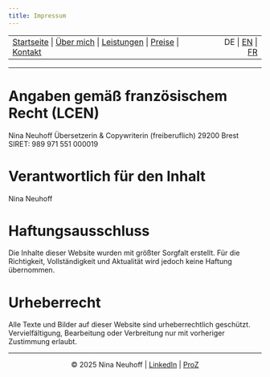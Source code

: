 ```yaml
---
title: Impressum
---
```


<!-- Header -->
<table width="100%">
<tr>
<td align="left">
<a href="index.md">Startseite</a> |
<a href="about.md">Über mich</a> |
<a href="services.md">Leistungen</a> |
<a href="pricing.md">Preise</a> |
<a href="contact.md">Kontakt</a>
</td>
<td align="right">
DE | <a href="../en/impressum.md">EN</a> | <a href="../fr/impressum.md">FR</a>
</td>
</tr>
</table>
<hr>

# Angaben gemäß französischem Recht (LCEN)
Nina Neuhoff
Übersetzerin & Copywriterin (freiberuflich)
29200 Brest
SIRET: 989 971 551 000019

# Verantwortlich für den Inhalt
Nina Neuhoff  

# Haftungsausschluss
Die Inhalte dieser Website wurden mit größter Sorgfalt erstellt. Für die Richtigkeit, Vollständigkeit und Aktualität wird jedoch keine Haftung übernommen.  

# Urheberrecht
Alle Texte und Bilder auf dieser Website sind urheberrechtlich geschützt. Vervielfältigung, Bearbeitung oder Verbreitung nur mit vorheriger Zustimmung erlaubt.

<!-- Footer -->
<hr>
<p align="center">
&copy; 2025 Nina Neuhoff | <a href="http://www.linkedin.com/in/nina-neuhoff-32b162283">LinkedIn</a> | <a href="https://www.proz.com/translator/4180778">ProZ</a> 
</p>

